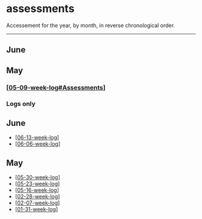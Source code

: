 # assessments

Accessement for the year, by month, in reverse chronological order.

---

## June

## May
### [[05-09-week-log#Assessments]]

### Logs only
## June
- [[06-13-week-log]]
- [[06-06-week-log]]

## May
- [[05-30-week-log]]
- [[05-23-week-log]]
- [[05-16-week-log]]
- [[02-28-week-log]]
- [[02-07-week-log]]
- [[01-31-week-log]]


[//begin]: # "Autogenerated link references for markdown compatibility"
[05-09-week-log#Assessments]: 05-may/05-09-week-log.md "log week of May 09th"
[06-13-week-log]: 06-jun/06-13-week-log.md "log week of June 13th"
[06-06-week-log]: 06-jun/06-06-week-log.md "log week of June 6th"
[05-30-week-log]: 05-may/05-30-week-log.md "log week of May 30th"
[05-23-week-log]: 05-may/05-23-week-log.md "log week of May 23rd"
[05-16-week-log]: 05-may/05-16-week-log.md "log week of May 16th"
[02-28-week-log]: 02-feb/02-28-week-log.md "log week of February 28th"
[02-07-week-log]: 02-feb/02-07-week-log.md "log week of February 7th"
[01-31-week-log]: 01-jan/01-31-week-log.md "log week of January 1st"
[//end]: # "Autogenerated link references"